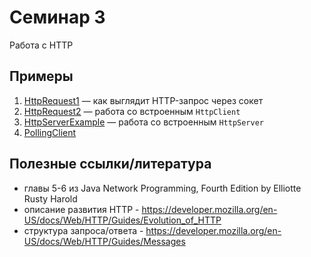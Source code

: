 # Семинар 3

Работа с HTTP

## Примеры

1. [HttpRequest1](./src/main/java/HttpRequest1.java) — как выглядит HTTP-запрос через сокет
2. [HttpRequest2](./src/main/java/HttpRequest2.java) — работа со встроенным `HttpClient`
3. [HttpServerExample](./src/main/java/HttpServerExample.java) — работа со встроенным `HttpServer`
4. [PollingClient](./src/main/java/HttpServerExample.java)

## Полезные ссылки/литература

* главы 5-6 из Java Network Programming, Fourth Edition by Elliotte Rusty Harold
* описание развития HTTP - https://developer.mozilla.org/en-US/docs/Web/HTTP/Guides/Evolution_of_HTTP
* структура запроса/ответа - https://developer.mozilla.org/en-US/docs/Web/HTTP/Guides/Messages
